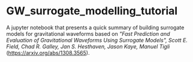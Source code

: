 # GW_surrogate_modelling_tutorial
A jupyter notebook that presents a quick summary of building surrogate models for gravitational waveforms based on _"Fast Prediction and Evaluation of Gravitational Waveforms Using Surrogate Models", Scott E. Field, Chad R. Galley, Jan S. Hesthaven, Jason Kaye, Manuel Tigli_ (https://arxiv.org/abs/1308.3565).
